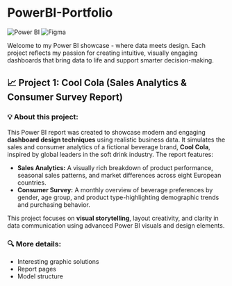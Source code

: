 # PowerBI-Portfolio
![Power BI](https://github.com/user-attachments/assets/9340983c-b22d-4be9-a9a6-c9c80b5005b2) ![Figma](https://github.com/user-attachments/assets/92b454f5-d71b-4bb9-89af-37cc008397fb) 
<p>Welcome to my Power BI showcase - where data meets design. Each project reflects my passion for creating intuitive, visually engaging dashboards that bring data to life and support smarter decision-making.</p>

  <h2>📈 Project 1: Cool Cola (Sales Analytics & Consumer Survey Report) </h2>

  <h3>💡 About this project:</h3>
  <p>This Power BI report was created to showcase modern and engaging <strong>dashboard design techniques</strong> using realistic business data. It simulates the sales and consumer analytics of a fictional beverage brand, <strong>Cool Cola</strong>, inspired by global leaders in the soft drink industry. The report features:</p>

  <ul>
    <li><strong>Sales Analytics:</strong>
      A visually rich breakdown of product performance, seasonal sales patterns, and market differences across eight European countries.</li>
    <li><strong>Consumer Survey:</strong>
      A monthly overview of beverage preferences by gender, age group, and product type-highlighting demographic trends and purchasing behavior.</li>
  </ul>

  <p>This project focuses on <strong>visual storytelling</strong>, layout creativity, and clarity in data communication using advanced Power BI visuals and design elements.</p>
</section>
  
  <h3>🔍 More details:</h3>
  <ul>
    <li>Interesting graphic solutions
    <li>Report pages
    <li>Model structure
  </ul>
